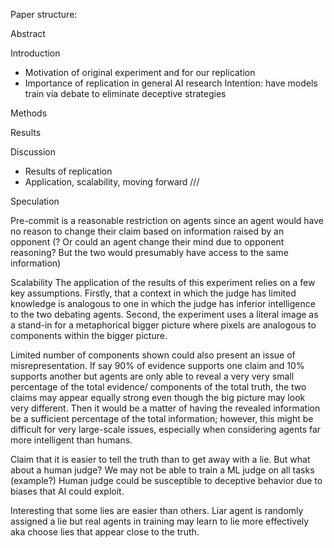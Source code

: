 Paper structure:

Abstract

Introduction
- Motivation of original experiment and for our replication
- Importance of replication in general AI research
Intention: have models train via debate to eliminate deceptive strategies

Methods

Results

Discussion
- Results of replication
- Application, scalability, moving forward 
///

Speculation

Pre-commit is a reasonable restriction on agents since an agent would have no reason to change their claim based on information raised by an opponent (? Or could an agent change their mind due to opponent reasoning? But the two would presumably have access to the same information)

Scalability
The application of the results of this experiment relies on a few key assumptions. Firstly, that a context in which the judge has limited knowledge is analogous to one in which the judge has inferior intelligence to the two debating agents. Second, the experiment uses a literal image as a stand-in for a metaphorical bigger picture where pixels are analogous to components within the bigger picture.

Limited number of components shown could also present an issue of misrepresentation. If say 90% of evidence supports one claim and 10% supports another but agents are only able to reveal a very very small percentage of the total evidence/ components of the total truth, the two claims may appear equally strong even though the big picture may look very different. Then it would be a matter of having the revealed information be a sufficient percentage of the total information; however, this might be difficult for very large-scale issues, especially when considering agents far more intelligent than humans.

Claim that it is easier to tell the truth than to get away with a lie. But what about a human judge? We may not be able to train a ML judge on all tasks (example?) Human judge could be susceptible to deceptive behavior due to biases that AI could exploit.

Interesting that some lies are easier than others. Liar agent is randomly assigned a lie but real agents in training may learn to lie more effectively aka choose lies that appear close to the truth.
